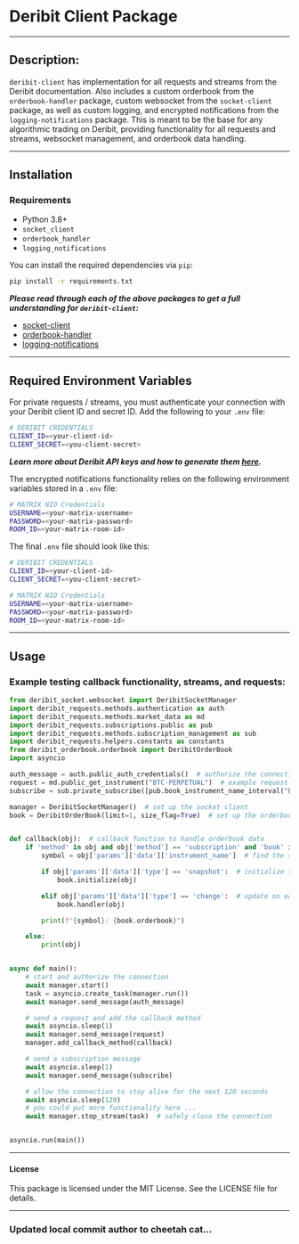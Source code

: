 # Deribit Client Package

---

## Description:
`deribit-client` has implementation for all requests and streams from the Deribit documentation. Also includes a custom orderbook from the `orderbook-handler` package,
custom websocket from the `socket-client` package, as well as custom logging, and encrypted notifications from the `logging-notifications` package. This is meant to be
the base for any algorithmic trading on Deribit, providing functionality for all requests and streams, websocket management, and orderbook data handling. 

---

## Installation

### Requirements
- Python 3.8+
- `socket_client` 
- `orderbook_handler` 
- `logging_notifications`

You can install the required dependencies via `pip`:
```bash
pip install -r requirements.txt
```

***Please read through each of the above packages to get a full understanding for `deribit-client`:***
- [socket-client](https://github.com/thecheetahcat/socket-client)
- [orderbook-handler](https://github.com/thecheetahcat/orderbook-handler)
- [logging-notifications](https://github.com/thecheetahcat/logging-notifications)

---

## Required Environment Variables
For private requests / streams, you must authenticate your connection with your Deribit client ID and secret ID.
Add the following to your `.env` file:
```bash
# DERIBIT CREDENTIALS
CLIENT_ID=<your-client-id>
CLIENT_SECRET=<you-client-secret>
```
***Learn more about Deribit API keys and how to generate them [here](https://www.deribit.com/kb/asymmetric-api-keys).***

The encrypted notifications functionality relies on the following environment variables stored in a `.env` file:
```bash
# MATRIX NIO Credentials
USERNAME=<your-matrix-username>
PASSWORD=<your-matrix-password>
ROOM_ID=<your-matrix-room-id>
```

The final `.env` file should look like this:
```bash
# DERIBIT CREDENTIALS
CLIENT_ID=<your-client-id>
CLIENT_SECRET=<you-client-secret>

# MATRIX NIO Credentials
USERNAME=<your-matrix-username>
PASSWORD=<your-matrix-password>
ROOM_ID=<your-matrix-room-id>
```

---

## Usage

### Example testing callback functionality, streams, and requests:
```python
from deribit_socket.websocket import DeribitSocketManager
import deribit_requests.methods.authentication as auth
import deribit_requests.methods.market_data as md
import deribit_requests.subscriptions.public as pub
import deribit_requests.methods.subscription_management as sub
import deribit_requests.helpers.constants as constants
from deribit_orderbook.orderbook import DeribitOrderBook
import asyncio

auth_message = auth.public_auth_credentials()  # authorize the connection with your CLIENT_ID and CLIENT_SECRET
request = md.public_get_instrument("BTC-PERPETUAL")  # example request
subscribe = sub.private_subscribe([pub.book_instrument_name_interval("BTC-PERPETUAL", constants.BookInterval.MS100)])  # orderbook subscription

manager = DeribitSocketManager()  # set up the socket client
book = DeribitOrderBook(limit=1, size_flag=True)  # set up the orderbook data handler


def callback(obj):  # callback function to handle orderbook data
    if 'method' in obj and obj['method'] == 'subscription' and 'book' in obj['params']['channel']:  # identify the book subscription
        symbol = obj['params']['data']['instrument_name']  # find the symbol

        if obj['params']['data']['type'] == 'snapshot':  # initialize the book on the snapshot
            book.initialize(obj)

        elif obj['params']['data']['type'] == 'change':  # update on each change
            book.handler(obj)

        print(f"{symbol}: {book.orderbook}")

    else:
        print(obj)


async def main():
    # start and authorize the connection
    await manager.start()
    task = asyncio.create_task(manager.run())
    await manager.send_message(auth_message)

    # send a request and add the callback method
    await asyncio.sleep(1)
    await manager.send_message(request)
    manager.add_callback_method(callback)

    # send a subscription message
    await asyncio.sleep(1)
    await manager.send_message(subscribe)

    # allow the connection to stay alive for the next 120 seconds
    await asyncio.sleep(120)
    # you could put more functionality here ...
    await manager.stop_stream(task)  # safely close the connection


asyncio.run(main())
```

---

#### License
This package is licensed under the MIT License. See the LICENSE file for details.

----
### Updated local commit author to cheetah cat...